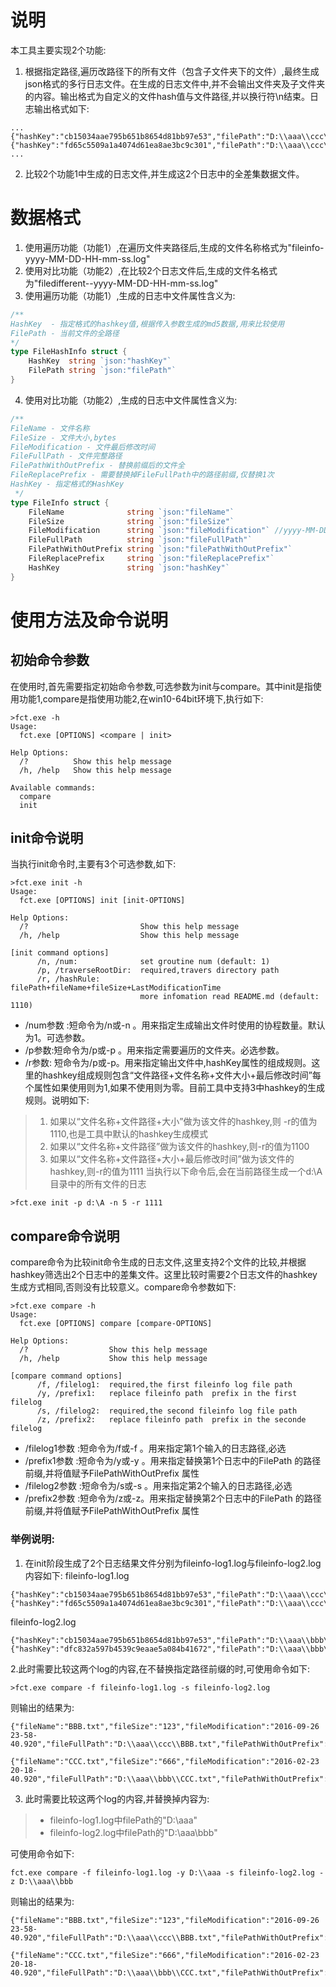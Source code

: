 # 说明
本工具主要实现2个功能:
1. 根据指定路径,遍历改路径下的所有文件（包含子文件夹下的文件）,最终生成json格式的多行日志文件。在生成的日志文件中,并不会输出文件夹及子文件夹的内容。输出格式为自定义的文件hash值与文件路径,并以换行符\n结束。日志输出格式如下:
```log
...
{"hashKey":"cb15034aae795b651b8654d81bb97e53","filePath":"D:\\aaa\\ccc\\ddd.txt"}
{"hashKey":"fd65c5509a1a4074d61ea8ae3bc9c301","filePath":"D:\\aaa\\ccc\\dd11.txt"}
...
```
2. 比较2个功能1中生成的日志文件,并生成这2个日志中的全差集数据文件。

# 数据格式
1.  使用遍历功能（功能1）,在遍历文件夹路径后,生成的文件名称格式为"fileinfo-yyyy-MM-DD-HH-mm-ss.log"
2.  使用对比功能（功能2）,在比较2个日志文件后,生成的文件名格式为"filedifferent--yyyy-MM-DD-HH-mm-ss.log"
3. 使用遍历功能（功能1）,生成的日志中文件属性含义为:
```go
/**
HashKey  - 指定格式的hashkey值,根据传入参数生成的md5数据,用来比较使用
FilePath - 当前文件的全路径
*/
type FileHashInfo struct {
	HashKey  string `json:"hashKey"`
	FilePath string `json:"filePath"`
}
```
4.  使用对比功能（功能2）,生成的日志中文件属性含义为:
```go
/**
FileName - 文件名称
FileSize - 文件大小,bytes
FileModification - 文件最后修改时间
FileFullPath - 文件完整路径
FilePathWithOutPrefix - 替换前缀后的文件全
FileReplacePrefix - 需要替换掉FileFullPath中的路径前缀,仅替换1次
HashKey - 指定格式的HashKey
 */
type FileInfo struct {
	FileName              string `json:"fileName"`
	FileSize              string `json:"fileSize"`
	FileModification      string `json:"fileModification"` //yyyy-MM-DD HH:mm:ss
	FileFullPath          string `json:"fileFullPath"`
	FilePathWithOutPrefix string `json:"filePathWithOutPrefix"`
	FileReplacePrefix     string `json:"fileReplacePrefix"`
	HashKey               string `json:"hashKey"`
}
```

# 使用方法及命令说明
## 初始命令参数
在使用时,首先需要指定初始命令参数,可选参数为init与compare。其中init是指使用功能1,compare是指使用功能2,在win10-64bit环境下,执行如下:
```dos
>fct.exe -h
Usage:
  fct.exe [OPTIONS] <compare | init>

Help Options:
  /?          Show this help message
  /h, /help   Show this help message

Available commands:
  compare
  init
```
##  init命令说明
当执行init命令时,主要有3个可选参数,如下:
```dos
>fct.exe init -h
Usage:
  fct.exe [OPTIONS] init [init-OPTIONS]

Help Options:
  /?                         Show this help message
  /h, /help                  Show this help message

[init command options]
      /n, /num:              set groutine num (default: 1)
      /p, /traverseRootDir:  required,travers directory path
      /r, /hashRule:         filePath+fileName+fileSize+LastModificationTime
                             more infomation read README.md (default: 1110)
```
* /num参数 :短命令为/n或-n 。用来指定生成输出文件时使用的协程数量。默认为1。可选参数。
* /p参数:短命令为/p或-p 。用来指定需要遍历的文件夹。必选参数。
* /r参数: 短命令为/p或-p。用来指定输出文件中,hashKey属性的组成规则。这里的hashkey组成规则包含“文件路径+文件名称+文件大小+最后修改时间”每个属性如果使用则为1,如果不使用则为零。目前工具中支持3中hashkey的生成规则。说明如下:
> 1. 如果以“文件名称+文件路径+大小”做为该文件的hashkey,则 -r的值为1110,也是工具中默认的hashkey生成模式
>2. 如果以“文件名称+文件路径”做为该文件的hashkey,则-r的值为1100
>3. 如果以“文件名称+文件路径+大小+最后修改时间”做为该文件的hashkey,则-r的值为1111
当执行以下命令后,会在当前路径生成一个d:\A目录中的所有文件的日志
```dos
>fct.exe init -p d:\A -n 5 -r 1111
```

##  compare命令说明
compare命令为比较init命令生成的日志文件,这里支持2个文件的比较,并根据hashkey筛选出2个日志中的差集文件。这里比较时需要2个日志文件的hashkey生成方式相同,否则没有比较意义。compare命令参数如下:
```dos
>fct.exe compare -h
Usage:
  fct.exe [OPTIONS] compare [compare-OPTIONS]

Help Options:
  /?                  Show this help message
  /h, /help           Show this help message

[compare command options]
      /f, /filelog1:  required,the first fileinfo log file path
      /y, /prefix1:   replace fileinfo path  prefix in the first filelog
      /s, /filelog2:  required,the second fileinfo log file path
      /z, /prefix2:   replace fileinfo path  prefix in the seconde filelog
```
* /filelog1参数 :短命令为/f或-f 。用来指定第1个输入的日志路径,必选
* /prefix1参数 :短命令为/y或-y 。用来指定替换第1个日志中的FilePath 的路径前缀,并将值赋予FilePathWithOutPrefix 属性
* /filelog2参数 :短命令为/s或-s 。用来指定第2个输入的日志路径,必选
* /prefix2参数 :短命令为/z或-z。用来指定替换第2个日志中的FilePath 的路径前缀,并将值赋予FilePathWithOutPrefix 属性

### 举例说明:
1. 在init阶段生成了2个日志结果文件分别为fileinfo-log1.log与fileinfo-log2.log内容如下:
fileinfo-log1.log
```log
{"hashKey":"cb15034aae795b651b8654d81bb97e53","filePath":"D:\\aaa\\ccc\\AAA.txt"}
{"hashKey":"fd65c5509a1a4074d61ea8ae3bc9c301","filePath":"D:\\aaa\\ccc\\BBB.txt"}
```
fileinfo-log2.log
```log
{"hashKey":"cb15034aae795b651b8654d81bb97e53","filePath":"D:\\aaa\\bbb\\AAA.txt"}
{"hashKey":"dfc832a597b4539c9eaae5a084b41672","filePath":"D:\\aaa\\bbb\\CCC.txt"}
```
2.此时需要比较这两个log的内容,在不替换指定路径前缀的时,可使用命令如下:
```dos
>fct.exe compare -f fileinfo-log1.log -s fileinfo-log2.log
```
则输出的结果为:
```
{"fileName":"BBB.txt","fileSize":"123","fileModification":"2016-09-26 23-58-40.920","fileFullPath":"D:\\aaa\\ccc\\BBB.txt","filePathWithOutPrefix":"","fileReplacePrefix":"","hashKey":"fd65c5509a1a4074d61ea8ae3bc9c301"}

{"fileName":"CCC.txt","fileSize":"666","fileModification":"2016-02-23 20-18-40.920","fileFullPath":"D:\\aaa\\bbb\\CCC.txt","filePathWithOutPrefix":"","fileReplacePrefix":"","hashKey":"dfc832a597b4539c9eaae5a084b41672"}
```
3. 此时需要比较这两个log的内容,并替换掉内容为:
> * fileinfo-log1.log中filePath的"D:\\aaa"
> * fileinfo-log2.log中filePath的"D:\\aaa\\bbb"

可使用命令如下:
```dos
fct.exe compare -f fileinfo-log1.log -y D:\\aaa -s fileinfo-log2.log -z D:\\aaa\\bbb
```
则输出的结果为:
```
{"fileName":"BBB.txt","fileSize":"123","fileModification":"2016-09-26 23-58-40.920","fileFullPath":"D:\\aaa\\ccc\\BBB.txt","filePathWithOutPrefix":"\\ccc\\BBB.txt","fileReplacePrefix":"D:\\aaa","hashKey":"fd65c5509a1a4074d61ea8ae3bc9c301"}

{"fileName":"CCC.txt","fileSize":"666","fileModification":"2016-02-23 20-18-40.920","fileFullPath":"D:\\aaa\\bbb\\CCC.txt","filePathWithOutPrefix":"CCC.txt","fileReplacePrefix":"D:\\aaa\\bbb","hashKey":"dfc832a597b4539c9eaae5a084b41672"}
```
